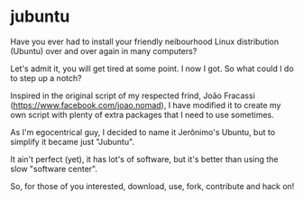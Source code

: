 jubuntu
===============

Have you ever had to install your friendly neibourhood Linux distribution (Ubuntu) over and over again in many computers?

Let's admit it, you will get tired at some point. I now I got. So what could I do to step up a notch?

Inspired in the original script of my respected frind, João Fracassi (https://www.facebook.com/joao.nomad), I have modified it to create my own script with plenty of extra packages that I need to use sometimes.

As I'm egocentrical guy, I decided to name it Jerônimo's Ubuntu, but to simplify it became just "Jubuntu".

It ain't perfect (yet), it has lot's of software, but it's better than using the slow "software center".

So, for those of you interested, download, use, fork, contribute and hack on!